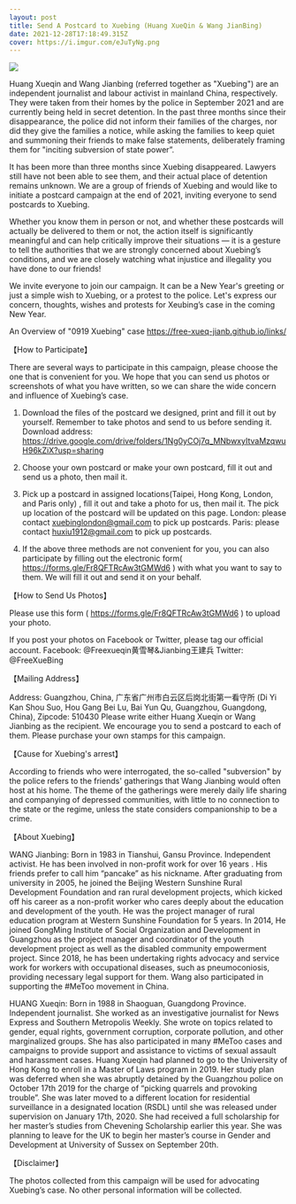 ```yaml
---
layout: post
title: Send A Postcard to Xuebing (Huang XueQin & Wang JianBing)
date: 2021-12-28T17:18:49.315Z
cover: https://i.imgur.com/eJuTyNg.png
---
```

![](https://i.imgur.com/eJuTyNg.png)

Huang Xueqin and Wang Jianbing (referred together as "Xuebing") are an independent journalist and labour activist in mainland China, respectively. They were taken from their homes by the police in September 2021 and are currently being held in secret detention. In the past three months since their disappearance, the police did not inform their families of the charges, nor did they give the families a notice, while asking the families to keep quiet and summoning their friends to make false statements, deliberately framing them for "inciting subversion of state power”.

<!-- more -->

It has been more than three months since Xuebing disappeared. Lawyers still have not been able to see them, and their actual place of detention remains unknown. We are a group of friends of Xuebing and would like to initiate a postcard campaign at the end of 2021, inviting everyone to send postcards to Xuebing.

Whether you know them in person or not, and whether these postcards will actually be delivered to them or not, the action itself is significantly meaningful and can help critically improve their situations — it is a gesture to tell the authorities that we are strongly concerned about Xuebing’s conditions, and we are closely watching what injustice and illegality you have done to our friends!

We invite everyone to join our campaign. It can be a New Year's greeting or just a simple wish to Xuebing, or a protest to the police. Let's express our concern, thoughts, wishes and protests for Xeubing’s case in the coming New Year.

An Overview of "0919 Xuebing" case https://free-xueq-jianb.github.io/links/

【How to Participate】

There are several ways to participate in this campaign, please choose the one that is convenient for you. We hope that you can send us photos or screenshots of what you have written, so we can share the wide concern and influence of Xuebing’s case.

1. Download the files of the postcard we designed, print and fill it out by yourself. Remember to take photos and send to us before sending it. Download address: https://drive.google.com/drive/folders/1Ng0yCOj7q_MNbwxyItvaMzqwuH96kZiX?usp=sharing

2. Choose your own postcard or make your own postcard, fill it out and send us a photo, then mail it.

3. Pick up a postcard in assigned locations(Taipei, Hong Kong, London, and Paris only) , fill it out and take a photo for us, then mail it. The pick up location of the postcard will be updated on this page.
London: please contact xuebinglondon@gmail.com to pick up postcards.
Paris: please contact huxiu1912@gmail.com to pick up postcards.

4. If the above three methods are not convenient for you, you can also participate by filling out the electronic form( https://forms.gle/Fr8QFTRcAw3tGMWd6 ) with what you want to say to them. We will fill it out and send it on your behalf.

【How to Send Us Photos】

Please use this form ( https://forms.gle/Fr8QFTRcAw3tGMWd6 ) to upload your photo.

If you post your photos on Facebook or Twitter, please tag our official account.
Facebook: @Freexueqin黄雪琴&Jianbing王建兵
Twitter: @FreeXueBing

【Mailing Address】

Address: Guangzhou, China, 广东省广州市白云区后岗北街第一看守所 (Di Yi Kan Shou Suo, Hou Gang Bei Lu, Bai Yun Qu, Guangzhou, Guangdong, China), Zipcode: 510430
Please write either Huang Xueqin or Wang Jianbing as the recipient. We encourage you to send a postcard to each of them.
Please purchase your own stamps for this campaign.

【Cause for Xuebing's arrest】

According to friends who were interrogated, the so-called "subversion" by the police refers to the friends' gatherings that Wang Jianbing would often host at his home. The theme of the gatherings were merely daily life sharing and companying of depressed communities, with little to no connection to the state or the regime, unless the state considers companionship to be a crime.

【About Xuebing】

WANG Jianbing: Born in 1983 in Tianshui, Gansu Province. Independent activist. He has been involved in non-profit work for over 16 years . His friends prefer to call him “pancake” as his nickname. After graduating from university in 2005, he joined the Beijing Western Sunshine Rural Development Foundation and ran rural development projects, which kicked off his career as a non-profit worker who cares deeply about the education and development of the youth. He was the project manager of rural education program at Western Sunshine Foundation for 5 years. In 2014, He joined GongMing Institute of Social Organization and Development in Guangzhou as the project manager and coordinator of the youth development project as well as the disabled community empowerment project. Since 2018, he has been undertaking rights advocacy and service work for workers with occupational diseases, such as pneumoconiosis, providing necessary legal support for them. Wang also participated in supporting the #MeToo movement in China.

HUANG Xueqin: Born in 1988 in Shaoguan, Guangdong Province. Independent journalist. She worked as an investigative journalist for News Express and Southern Metropolis Weekly. She wrote on topics related to gender, equal rights, government corruption, corporate pollution, and other marginalized groups. She has also participated in many #MeToo cases and campaigns to provide support and assistance to victims of sexual assault and harassment cases. Huang Xueqin had planned to go to the University of Hong Kong to enroll in a Master of Laws program in 2019. Her study plan was deferred when she was abruptly detained by the Guangzhou police on October 17th 2019 for the charge of “picking quarrels and provoking trouble”. She was later moved to a different location for residential surveillance in a designated location (RSDL) until she was released under supervision on January 17th, 2020. She had received a full scholarship for her master’s studies from Chevening Scholarship earlier this year. She was planning to leave for the UK to begin her master’s course in Gender and Development at University of Sussex on September 20th.

【Disclaimer】

The photos collected from this campaign will be used for advocating Xuebing’s case. No other personal information will be collected.